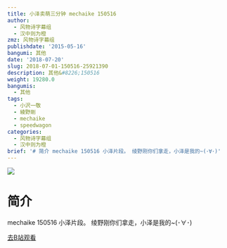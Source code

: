 ```yaml
---
title: 小泽卖萌三分钟 mechaike 150516
author:
  - 风物诗字幕组
  - 汉中则为橙
zmz: 风物诗字幕组
publishdate: '2015-05-16'
bangumi: 其他
date: '2018-07-20'
slug: 2018-07-01-150516-25921390
description: 其他&#8226;150516
weight: 19280.0
bangumis:
  - 其他
tags:
  - 小沢一敬
  - 綾野剛
  - mechaike
  - speedwagon
categories:
  - 风物诗字幕组
  - 汉中则为橙
brief: '# 简介 mechaike 150516 小泽片段。 绫野刚你们拿走，小泽是我的~(･∀･)'
---
```

![](https://i.imgur.com/Ec87ey2.jpg)
# 简介  
mechaike 150516 小泽片段。
绫野刚你们拿走，小泽是我的~(･∀･)  

[去B站观看](https://www.bilibili.com/video/av25921390/)
 
